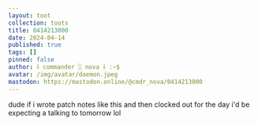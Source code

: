 ```yaml
---
layout: toot
collection: toots
title: 0414213000
date: 2024-04-14
published: true
tags: []
pinned: false
author: ⸸ commander ░ nova ⸸ :~$
avatar: /img/avatar/daemon.jpeg
mastodon: https://mastodon.online/@cmdr_nova/0414213000
---
```


dude if i wrote patch notes like this and then clocked out for the day i'd be expecting a talking to tomorrow lol
